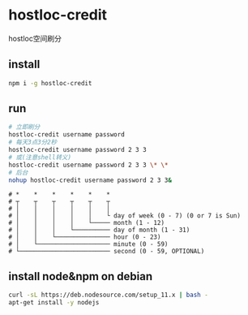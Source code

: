 # hostloc-credit

hostloc空间刷分

## install

```sh
npm i -g hostloc-credit
```

## run

```sh
# 立即刷分
hostloc-credit username password
# 每天3点3分2秒
hostloc-credit username password 2 3 3
# 或(注意shell转义)
hostloc-credit username password 2 3 3 \* \*
# 后台
nohup hostloc-credit username password 2 3 3&
```
```
# *    *    *    *    *    *
# ┬    ┬    ┬    ┬    ┬    ┬
# │    │    │    │    │    │
# │    │    │    │    │    └ day of week (0 - 7) (0 or 7 is Sun)
# │    │    │    │    └───── month (1 - 12)
# │    │    │    └────────── day of month (1 - 31)
# │    │    └─────────────── hour (0 - 23)
# │    └──────────────────── minute (0 - 59)
# └───────────────────────── second (0 - 59, OPTIONAL)
```

## install node&npm on debian

```sh
curl -sL https://deb.nodesource.com/setup_11.x | bash -
apt-get install -y nodejs
```

